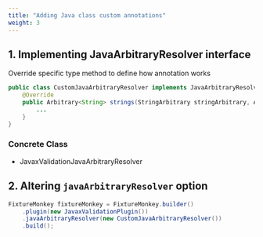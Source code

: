 ```yaml
---
title: "Adding Java class custom annotations"
weight: 3
---
```

## 1. Implementing JavaArbitraryResolver interface

Override specific type method to define how annotation works 

```java
public class CustomJavaArbitraryResolver implements JavaArbitraryResolver{
    @Override
    public Arbitrary<String> strings(StringArbitrary stringArbitrary, ArbitraryGeneratorContext context) {
        ...
	}
}
```

### Concrete Class
* JavaxValidationJavaArbitraryResolver

## 2. Altering `javaArbitraryResolver` option
```java
FixtureMonkey fixtureMonkey = FixtureMonkey.builder()
    .plugin(new JavaxValidationPlugin())
    .javaArbitraryResolver(new CustomJavaArbitraryResolver())
    .build();
```
